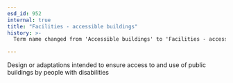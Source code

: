 ```yaml
---
esd_id: 952
internal: true
title: "Facilities - accessible buildings"
history: >-
  Term name changed from 'Accessible buildings' to 'Facilities - accessible buildings' in version 3.00.

---
```


Design or adaptations intended to ensure access to and use of public buildings by people with disabilities

